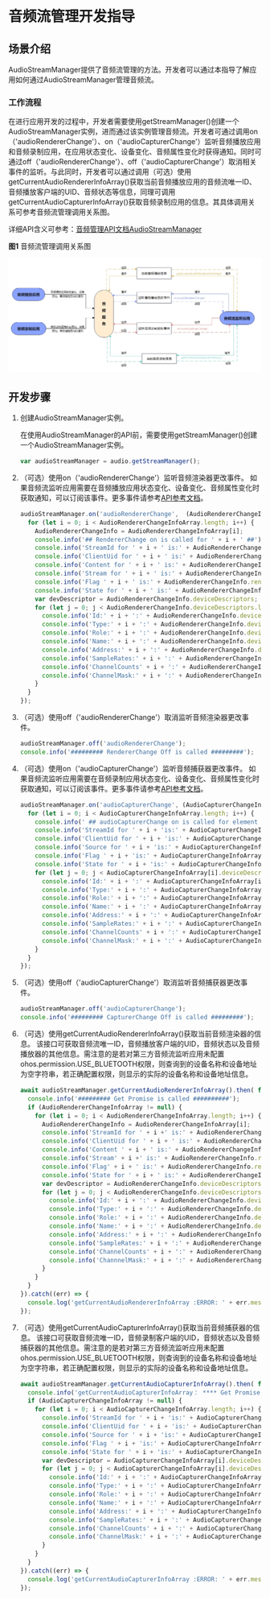 # 音频流管理开发指导

## 场景介绍

AudioStreamManager提供了音频流管理的方法。开发者可以通过本指导了解应用如何通过AudioStreamManager管理音频流。

### 工作流程

在进行应用开发的过程中，开发者需要使用getStreamManager()创建一个AudioStreamManager实例，进而通过该实例管理音频流。开发者可通过调用on（'audioRendererChange'）、on（'audioCapturerChange'）监听音频播放应用和音频录制应用，在应用状态变化、设备变化、音频属性变化时获得通知。同时可通过off（'audioRendererChange'）、off（'audioCapturerChange'）取消相关事件的监听。与此同时，开发者可以通过调用（可选）使用getCurrentAudioRendererInfoArray()获取当前音频播放应用的音频流唯一ID、音频播放客户端的UID、音频状态等信息，同理可调用getCurrentAudioCapturerInfoArray()获取音频录制应用的信息。其具体调用关系可参考音频流管理调用关系图。

详细API含义可参考：[音频管理API文档AudioStreamManager](../reference/apis/js-apis-audio.md#audiostreammanager9)

**图1** 音频流管理调用关系图

![](figures/zh-ch_image_audio_stream_manager.png)

## 开发步骤

1. 创建AudioStreamManager实例。

   在使用AudioStreamManager的API前，需要使用getStreamManager()创建一个AudioStreamManager实例。

   ```js
   var audioStreamManager = audio.getStreamManager();
   ```

2. （可选）使用on（'audioRendererChange'）监听音频渲染器更改事件。
如果音频流监听应用需要在音频播放应用状态变化、设备变化、音频属性变化时获取通知，可以订阅该事件。更多事件请参考[API参考文档](../reference/apis/js-apis-audio.md)。

   ```js
   audioStreamManager.on('audioRendererChange',  (AudioRendererChangeInfoArray) => {
     for (let i = 0; i < AudioRendererChangeInfoArray.length; i++) {
       AudioRendererChangeInfo = AudioRendererChangeInfoArray[i];
       console.info('## RendererChange on is called for ' + i + ' ##');
       console.info('StreamId for ' + i + ' is:' + AudioRendererChangeInfo.streamId);
       console.info('ClientUid for ' + i + ' is:' + AudioRendererChangeInfo.clientUid);
       console.info('Content for ' + i + ' is:' + AudioRendererChangeInfo.rendererInfo.content);
       console.info('Stream for ' + i + ' is:' + AudioRendererChangeInfo.rendererInfo.usage);
       console.info('Flag ' + i + ' is:' + AudioRendererChangeInfo.rendererInfo.rendererFlags);
       console.info('State for ' + i + ' is:' + AudioRendererChangeInfo.rendererState);  
       var devDescriptor = AudioRendererChangeInfo.deviceDescriptors;
       for (let j = 0; j < AudioRendererChangeInfo.deviceDescriptors.length; j++) {
         console.info('Id:' + i + ':' + AudioRendererChangeInfo.deviceDescriptors[j].id);
         console.info('Type:' + i + ':' + AudioRendererChangeInfo.deviceDescriptors[j].deviceType);
         console.info('Role:' + i + ':' + AudioRendererChangeInfo.deviceDescriptors[j].deviceRole);
         console.info('Name:' + i + ':' + AudioRendererChangeInfo.deviceDescriptors[j].name);
         console.info('Address:' + i + ':' + AudioRendererChangeInfo.deviceDescriptors[j].address);
         console.info('SampleRates:' + i + ':' + AudioRendererChangeInfo.deviceDescriptors[j].sampleRates[0]);
         console.info('ChannelCounts' + i + ':' + AudioRendererChangeInfo.deviceDescriptors[j].channelCounts[0]);
         console.info('ChannelMask:' + i + ':' + AudioRendererChangeInfo.deviceDescriptors[j].channelMasks);
       }
     }
   });
   ```

3. （可选）使用off（'audioRendererChange'）取消监听音频渲染器更改事件。

   ```js
   audioStreamManager.off('audioRendererChange');
   console.info('######### RendererChange Off is called #########');
   ```   

4. （可选）使用on（'audioCapturerChange'）监听音频捕获器更改事件。
如果音频流监听应用需要在音频录制应用状态变化、设备变化、音频属性变化时获取通知，可以订阅该事件。更多事件请参考[API参考文档](../reference/apis/js-apis-audio.md)。

   ```js
   audioStreamManager.on('audioCapturerChange', (AudioCapturerChangeInfoArray) =>  {
     for (let i = 0; i < AudioCapturerChangeInfoArray.length; i++) {
       console.info(' ## audioCapturerChange on is called for element ' + i + ' ##');
       console.info('StreamId for ' + i + 'is:' + AudioCapturerChangeInfoArray[i].streamId);
       console.info('ClientUid for ' + i + 'is:' + AudioCapturerChangeInfoArray[i].clientUid);
       console.info('Source for ' + i + 'is:' + AudioCapturerChangeInfoArray[i].capturerInfo.source);
       console.info('Flag ' + i + 'is:' + AudioCapturerChangeInfoArray[i].capturerInfo.capturerFlags);
       console.info('State for ' + i + 'is:' + AudioCapturerChangeInfoArray[i].capturerState);  
       for (let j = 0; j < AudioCapturerChangeInfoArray[i].deviceDescriptors.length; j++) {
         console.info('Id:' + i + ':' + AudioCapturerChangeInfoArray[i].deviceDescriptors[j].id);
         console.info('Type:' + i + ':' + AudioCapturerChangeInfoArray[i].deviceDescriptors[j].deviceType);
         console.info('Role:' + i + ':' + AudioCapturerChangeInfoArray[i].deviceDescriptors[j].deviceRole);
         console.info('Name:' + i + ':' + AudioCapturerChangeInfoArray[i].deviceDescriptors[j].name);
         console.info('Address:' + i + ':' + AudioCapturerChangeInfoArray[i].deviceDescriptors[j].address);
         console.info('SampleRates:' + i + ':' + AudioCapturerChangeInfoArray[i].deviceDescriptors[j].sampleRates[0]);
         console.info('ChannelCounts' + i + ':' + AudioCapturerChangeInfoArray[i].deviceDescriptors[j].channelCounts[0]);
         console.info('ChannelMask:' + i + ':' + AudioCapturerChangeInfoArray[i].deviceDescriptors[j].channelMasks);
       }
     }
   });
   ```  

5. （可选）使用off（'audioCapturerChange'）取消监听音频捕获器更改事件。

   ```js
   audioStreamManager.off('audioCapturerChange');
   console.info('######### CapturerChange Off is called #########');
   ```  

6. （可选）使用getCurrentAudioRendererInfoArray()获取当前音频渲染器的信息。
该接口可获取音频流唯一ID，音频播放客户端的UID，音频状态以及音频播放器的其他信息。需注意的是若对第三方音频流监听应用未配置ohos.permission.USE_BLUETOOTH权限，则查询到的设备名称和设备地址为空字符串，若正确配置权限，则显示的实际的设备名称和设备地址信息。
   
   ```js
   await audioStreamManager.getCurrentAudioRendererInfoArray().then( function (AudioRendererChangeInfoArray) {
     console.info('######### Get Promise is called ##########');
     if (AudioRendererChangeInfoArray != null) {
       for (let i = 0; i < AudioRendererChangeInfoArray.length; i++) {
         AudioRendererChangeInfo = AudioRendererChangeInfoArray[i];
         console.info('StreamId for ' + i +' is:' + AudioRendererChangeInfo.streamId);
         console.info('ClientUid for ' + i + ' is:' + AudioRendererChangeInfo.clientUid);
         console.info('Content ' + i + ' is:' + AudioRendererChangeInfo.rendererInfo.content);
         console.info('Stream' + i +' is:' + AudioRendererChangeInfo.rendererInfo.usage);
         console.info('Flag' + i + ' is:' + AudioRendererChangeInfo.rendererInfo.rendererFlags); 
         console.info('State for ' + i + ' is:' + AudioRendererChangeInfo.rendererState);  
         var devDescriptor = AudioRendererChangeInfo.deviceDescriptors;
         for (let j = 0; j < AudioRendererChangeInfo.deviceDescriptors.length; j++) {
           console.info('Id:' + i + ':' + AudioRendererChangeInfo.deviceDescriptors[j].id);
           console.info('Type:' + i + ':' + AudioRendererChangeInfo.deviceDescriptors[j].deviceType);
           console.info('Role:' + i + ':' + AudioRendererChangeInfo.deviceDescriptors[j].deviceRole);
           console.info('Name:' + i + ':' + AudioRendererChangeInfo.deviceDescriptors[j].name);
           console.info('Address:' + i + ':' + AudioRendererChangeInfo.deviceDescriptors[j].address);
           console.info('SampleRates:' + i + ':' + AudioRendererChangeInfo.deviceDescriptors[j].sampleRates[0]);
           console.info('ChannelCounts' + i + ':' + AudioRendererChangeInfo.deviceDescriptors[j].channelCounts[0]);
           console.info('ChannnelMask:' + i + ':' + AudioRendererChangeInfo.deviceDescriptors[j].channelMasks);
         }
       }
     }
   }).catch((err) => {
     console.log('getCurrentAudioRendererInfoArray :ERROR: ' + err.message);
   });
   ``` 

7. （可选）使用getCurrentAudioCapturerInfoArray()获取当前音频捕获器的信息。
该接口可获取音频流唯一ID，音频录制客户端的UID，音频状态以及音频捕获器的其他信息。需注意的是若对第三方音频流监听应用未配置ohos.permission.USE_BLUETOOTH权限，则查询到的设备名称和设备地址为空字符串，若正确配置权限，则显示的实际的设备名称和设备地址信息。
   
   ```js
   await audioStreamManager.getCurrentAudioCapturerInfoArray().then( function (AudioCapturerChangeInfoArray) {
     console.info('getCurrentAudioCapturerInfoArray： **** Get Promise Called ****');
     if (AudioCapturerChangeInfoArray != null) {
       for (let i = 0; i < AudioCapturerChangeInfoArray.length; i++) {
         console.info('StreamId for ' + i + 'is:' + AudioCapturerChangeInfoArray[i].streamId);
         console.info('ClientUid for ' + i + 'is:' + AudioCapturerChangeInfoArray[i].clientUid);
         console.info('Source for ' + i + 'is:' + AudioCapturerChangeInfoArray[i].capturerInfo.source);
         console.info('Flag ' + i + 'is:' + AudioCapturerChangeInfoArray[i].capturerInfo.capturerFlags);
         console.info('State for ' + i + 'is:' + AudioCapturerChangeInfoArray[i].capturerState);  
         var devDescriptor = AudioCapturerChangeInfoArray[i].deviceDescriptors;
         for (let j = 0; j < AudioCapturerChangeInfoArray[i].deviceDescriptors.length; j++) {
           console.info('Id:' + i + ':' + AudioCapturerChangeInfoArray[i].deviceDescriptors[j].id);
           console.info('Type:' + i + ':' + AudioCapturerChangeInfoArray[i].deviceDescriptors[j].deviceType);
           console.info('Role:' + i + ':' + AudioCapturerChangeInfoArray[i].deviceDescriptors[j].deviceRole);
           console.info('Name:' + i + ':' + AudioCapturerChangeInfoArray[i].deviceDescriptors[j].name)
           console.info('Address:' + i + ':' + AudioCapturerChangeInfoArray[i].deviceDescriptors[j].address);
           console.info('SampleRates:' + i + ':' + AudioCapturerChangeInfoArray[i].deviceDescriptors[j].sampleRates[0]);
           console.info('ChannelCounts' + i + ':' + AudioCapturerChangeInfoArray[i].deviceDescriptors[j].channelCounts[0]);
           console.info('ChannelMask:' + i + ':' + AudioCapturerChangeInfoArray[i].deviceDescriptors[j].channelMasks);
         }
       }
     }
   }).catch((err) => {
     console.log('getCurrentAudioCapturerInfoArray :ERROR: ' + err.message);
   });
   ```      